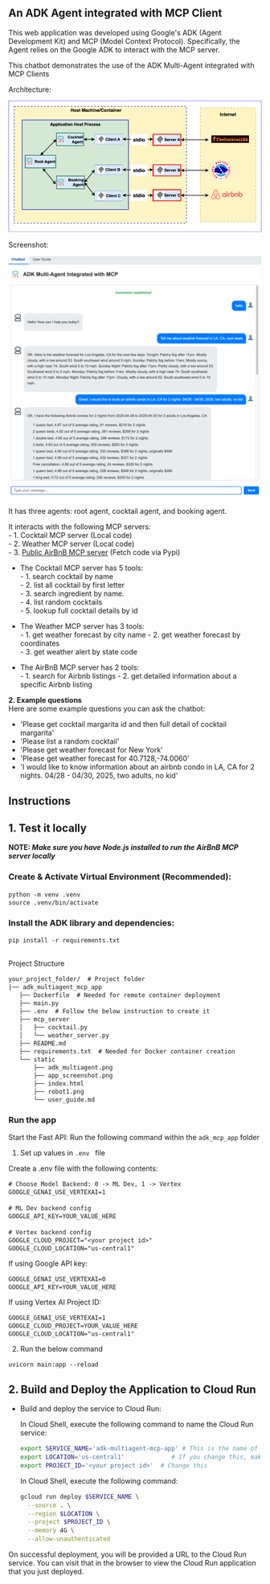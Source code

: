 ## An ADK Agent integrated with MCP Client

This web application was developed using Google's ADK (Agent Development Kit) and MCP (Model Context Protocol). Specifically, the Agent relies on the Google ADK to interact with the MCP server.

This chatbot demonstrates the use of the ADK Multi-Agent integrated with MCP Clients

Architecture:

<img src="static/adk_multiagent.png" alt="adk multiagent architecture" width="800" />  



Screenshot:

<img src="static/app_screenshot.png" alt="Descriptive alt text" width="700" />


It has three agents: root agent, cocktail agent, and booking agent. 

  
It interacts with the following MCP servers:  
          - 1. Cocktail MCP server (Local code)  
          - 2. Weather MCP server  (Local code)  
          - 3. [Public AirBnB MCP server](https://github.com/openbnb-org/mcp-server-airbnb) (Fetch code via Pypi)
          
- The Cocktail MCP server has 5 tools:  
          - 1. search cocktail by name  
          - 2. list all cocktail by first letter   
          - 3. search ingredient by name.   
          - 4. list random cocktails   
          - 5. lookup full cocktail details by id  

- The Weather MCP server has 3 tools:  
          - 1. get weather forecast by city name
          - 2. get weather forecast by coordinates   
          - 3. get weather alert by state code  

- The AirBnB MCP server has 2 tools:  
          - 1. search for Airbnb listings
          - 2. get detailed information about a specific Airbnb listing

**2. Example questions**  
Here are some example questions you can ask the chatbot:  
- 'Please get cocktail margarita id and then full detail of cocktail margarita' 
- 'Please list a random cocktail'
- 'Please get weather forecast for New York'
- 'Please get weather forecast for 40.7128,-74.0060'
- 'I would like to know information about an airbnb condo in LA, CA for 2 nights. 04/28 - 04/30, 2025, two adults, no kid'  


## Instructions
## 1. Test it locally
**NOTE: *Make sure you have Node.js installed to run the AirBnB MCP server locally***


### Create & Activate Virtual Environment (Recommended):

```
python -m venv .venv  
source .venv/bin/activate
```

### Install the ADK library and dependencies:

```
pip install -r requirements.txt


```

Project Structure

```
your_project_folder/  # Project folder
|── adk_multiagent_mcp_app
   ├── Dockerfile  # Needed for remote container deployment
   ├── main.py
   ├── .env  # Follow the below instruction to create it
   ├── mcp_server
   │   ├── cocktail.py
   │   └── weather_server.py
   ├── README.md
   ├── requirements.txt  # Needed for Docker container creation
   └── static
       ├── adk_multiagent.png
       ├── app_screenshot.png
       ├── index.html
       ├── robot1.png
       └── user_guide.md
```

### Run the app

Start the Fast API: Run the following command within the `adk_mcp_app` folder

1. Set up values in `.env ` file

Create a .env file with the following contents:

```
# Choose Model Backend: 0 -> ML Dev, 1 -> Vertex
GOOGLE_GENAI_USE_VERTEXAI=1

# ML Dev backend config
GOOGLE_API_KEY=YOUR_VALUE_HERE

# Vertex backend config
GOOGLE_CLOUD_PROJECT="<your project id>"
GOOGLE_CLOUD_LOCATION="us-central1"
```

If using Google API key:

```
GOOGLE_GENAI_USE_VERTEXAI=0
GOOGLE_API_KEY=YOUR_VALUE_HERE
```

If using Vertex AI Project ID:

```
GOOGLE_GENAI_USE_VERTEXAI=1
GOOGLE_CLOUD_PROJECT=YOUR_VALUE_HERE
GOOGLE_CLOUD_LOCATION="us-central1"
```

2.  Run the below command

```
uvicorn main:app --reload
```

## 2. Build and Deploy the Application to Cloud Run


- Build and deploy the service to Cloud Run:

   In Cloud Shell, execute the following command to name the Cloud Run service:

   ```bash
   export SERVICE_NAME='adk-multiagent-mcp-app' # This is the name of our Application and Cloud Run service. Change it if you'd like.
   export LOCATION='us-central1'             # If you change this, make sure the region is supported.
   export PROJECT_ID='<your project id>'  # Change this
   ```

   In Cloud Shell, execute the following command:

   ```bash
   gcloud run deploy $SERVICE_NAME \
     --source . \
     --region $LOCATION \
     --project $PROJECT_ID \
     --memory 4G \
     --allow-unauthenticated 
   ```

On successful deployment, you will be provided a URL to the Cloud Run service. You can visit that in the browser to view the Cloud Run application that you just deployed. 